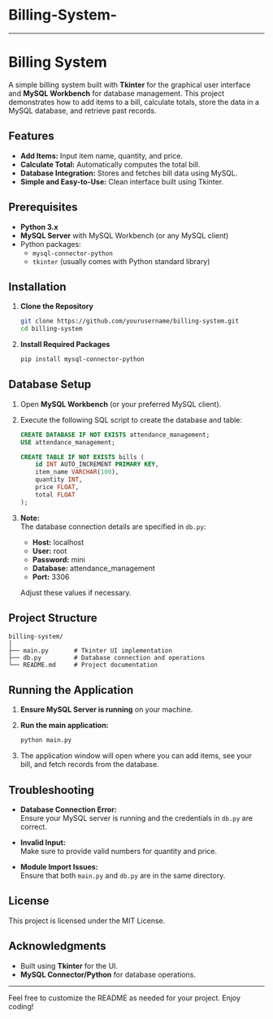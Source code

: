 # Billing-System-
---

# Billing System

A simple billing system built with **Tkinter** for the graphical user interface and **MySQL Workbench** for database management. This project demonstrates how to add items to a bill, calculate totals, store the data in a MySQL database, and retrieve past records.

## Features

- **Add Items:** Input item name, quantity, and price.
- **Calculate Total:** Automatically computes the total bill.
- **Database Integration:** Stores and fetches bill data using MySQL.
- **Simple and Easy-to-Use:** Clean interface built using Tkinter.

## Prerequisites

- **Python 3.x**
- **MySQL Server** with MySQL Workbench (or any MySQL client)
- Python packages:
  - `mysql-connector-python`
  - `tkinter` (usually comes with Python standard library)

## Installation

1. **Clone the Repository**

   ```bash
   git clone https://github.com/yourusername/billing-system.git
   cd billing-system
   ```

2. **Install Required Packages**

   ```bash
   pip install mysql-connector-python
   ```

## Database Setup

1. Open **MySQL Workbench** (or your preferred MySQL client).
2. Execute the following SQL script to create the database and table:

   ```sql
   CREATE DATABASE IF NOT EXISTS attendance_management;
   USE attendance_management;

   CREATE TABLE IF NOT EXISTS bills (
       id INT AUTO_INCREMENT PRIMARY KEY,
       item_name VARCHAR(100),
       quantity INT,
       price FLOAT,
       total FLOAT
   );
   ```

3. **Note:**  
   The database connection details are specified in `db.py`:
   - **Host:** localhost
   - **User:** root
   - **Password:** mini
   - **Database:** attendance_management
   - **Port:** 3306

   Adjust these values if necessary.

## Project Structure

```
billing-system/
│
├── main.py       # Tkinter UI implementation
├── db.py         # Database connection and operations
└── README.md     # Project documentation
```

## Running the Application

1. **Ensure MySQL Server is running** on your machine.
2. **Run the main application:**

   ```bash
   python main.py
   ```

3. The application window will open where you can add items, see your bill, and fetch records from the database.

## Troubleshooting

- **Database Connection Error:**  
  Ensure your MySQL server is running and the credentials in `db.py` are correct.

- **Invalid Input:**  
  Make sure to provide valid numbers for quantity and price.

- **Module Import Issues:**  
  Ensure that both `main.py` and `db.py` are in the same directory.

## License

This project is licensed under the MIT License.

## Acknowledgments

- Built using **Tkinter** for the UI.
- **MySQL Connector/Python** for database operations.

---

Feel free to customize the README as needed for your project. Enjoy coding!
